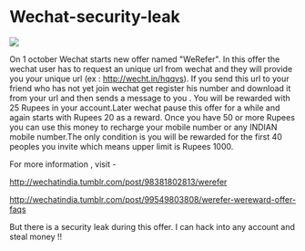 # Wechat-security-leak
![](https://camo.githubusercontent.com/f8ce71c3e73b5d83b10a415d29ef571441ad5789/687474703a2f2f33332e6d656469612e74756d626c722e636f6d2f6176617461725f3235616161323633346264345f3132382e706e67)

On 1 october Wechat starts new offer named "WeRefer". In this offer the wechat user has to request an unique url from wechat and they will provide you your unique url (ex : http://wecht.in/hqqvs). If you send this url to your friend who has not yet join wechat get register his number and download it from your url and then sends a message to you . You will be rewarded with 25 Rupees in your account.Later wechat pause this offer for a while and again starts with Rupees 20 as a reward. Once you have 50 or more Rupees you can use this money to recharge your mobile number or any INDIAN mobile number.The only condition is you will be rewarded for the first 40 peoples you invite which means upper limit is Rupees 1000.

For more information , visit - 

http://wechatindia.tumblr.com/post/98381802813/werefer

http://wechatindia.tumblr.com/post/99549803808/werefer-wereward-offer-faqs

But there is a security leak during this offer. I can hack into any account and steal money !!
